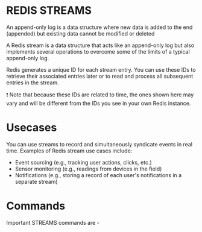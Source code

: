 # REDIS STREAMS

An append-only log is a data structure where new data is added to the end (appended) but existing data cannot be modified or deleted

A Redis stream is a data structure that acts like an append-only log but also implements several operations to overcome some of the limits of a typical append-only log. 

Redis generates a unique ID for each stream entry. You can use these IDs to retrieve their associated entries later or to read and process all subsequent entries in the stream. 

❗ Note that because these IDs are related to time, the ones shown here may vary and will be different from the IDs you see in your own Redis instance.

# Usecases

You can use streams to record and simultaneously syndicate events in real time. Examples of Redis stream use cases include:

- Event sourcing (e.g., tracking user actions, clicks, etc.)
- Sensor monitoring (e.g., readings from devices in the field)
- Notifications (e.g., storing a record of each user's notifications in a separate stream)

# Commands

Important STREAMS commands are - 

